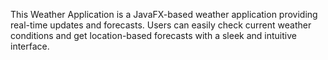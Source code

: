 This Weather Application is a JavaFX-based weather application providing real-time updates and forecasts. Users can easily check current weather conditions and get location-based forecasts with a sleek and intuitive interface.
